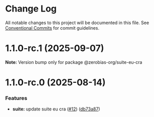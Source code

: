 # Change Log

All notable changes to this project will be documented in this file.
See [Conventional Commits](https://conventionalcommits.org) for commit guidelines.

# 1.1.0-rc.1 (2025-09-07)

**Note:** Version bump only for package @zerobias-org/suite-eu-cra





# 1.1.0-rc.0 (2025-08-14)


### Features

* **suite:** update suite eu cra ([#12](https://github.com/zerobias-org/suite/issues/12)) ([db73a87](https://github.com/zerobias-org/suite/commit/db73a874311aea3a3c3117b7b2ceba374911271c))
